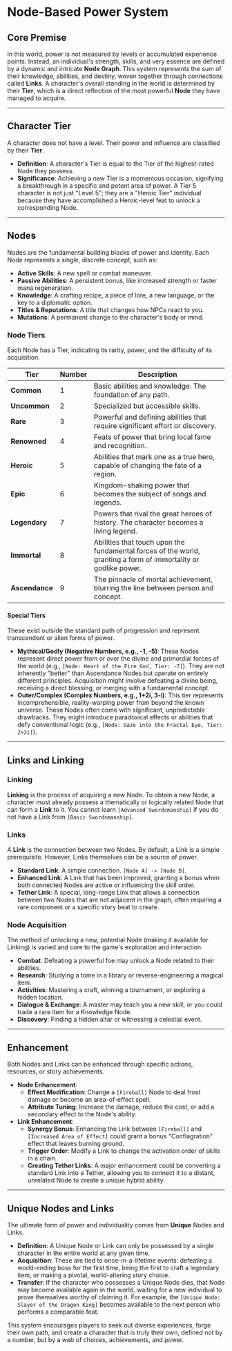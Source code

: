 # Node-Based Power System

## Core Premise
In this world, power is not measured by levels or accumulated experience points. Instead, an individual's strength, skills, and very essence are defined by a dynamic and intricate **Node Graph**. This system represents the sum of their knowledge, abilities, and destiny, woven together through connections called **Links**. A character's overall standing in the world is determined by their **Tier**, which is a direct reflection of the most powerful **Node** they have managed to acquire.

---

## Character Tier
A character does not have a level. Their power and influence are classified by their **Tier**.

*   **Definition**: A character's Tier is equal to the Tier of the highest-rated Node they possess.
*   **Significance**: Achieving a new Tier is a momentous occasion, signifying a breakthrough in a specific and potent area of power. A Tier 5 character is not just "Level 5"; they are a "Heroic Tier" individual because they have accomplished a Heroic-level feat to unlock a corresponding Node.

---

## Nodes
Nodes are the fundamental building blocks of power and identity. Each Node represents a single, discrete concept, such as:

*   **Active Skills**: A new spell or combat maneuver.
*   **Passive Abilities**: A persistent bonus, like increased strength or faster mana regeneration.
*   **Knowledge**: A crafting recipe, a piece of lore, a new language, or the key to a diplomatic option.
*   **Titles & Reputations**: A title that changes how NPCs react to you.
*   **Mutations**: A permanent change to the character's body or mind.

### Node Tiers
Each Node has a Tier, indicating its rarity, power, and the difficulty of its acquisition.

| Tier          | Number        | Description                                                                                             |
|---------------|---------------|---------------------------------------------------------------------------------------------------------|
| **Common**    | 1             | Basic abilities and knowledge. The foundation of any path.                                              |
| **Uncommon**  | 2             | Specialized but accessible skills.                                                                      |
| **Rare**      | 3             | Powerful and defining abilities that require significant effort or discovery.                           |
| **Renowned**  | 4             | Feats of power that bring local fame and recognition.                                                   |
| **Heroic**    | 5             | Abilities that mark one as a true hero, capable of changing the fate of a region.                       |
| **Epic**      | 6             | Kingdom-shaking power that becomes the subject of songs and legends.                                    |
| **Legendary** | 7             | Powers that rival the great heroes of history. The character becomes a living legend.                   |
| **Immortal**  | 8             | Abilities that touch upon the fundamental forces of the world, granting a form of immortality or godlike power. |
| **Ascendance**| 9             | The pinnacle of mortal achievement, blurring the line between person and concept.                       |

#### Special Tiers
These exist outside the standard path of progression and represent transcendent or alien forms of power.

*   **Mythical/Godly (Negative Numbers, e.g., -1, -5)**: These Nodes represent direct power from or over the divine and primordial forces of the world (e.g., `[Node: Heart of the Fire God, Tier: -7]`). They are not inherently "better" than Ascendance Nodes but operate on entirely different principles. Acquisition might involve defeating a divine being, receiving a direct blessing, or merging with a fundamental concept.
*   **Outer/Complex (Complex Numbers, e.g., 1+2i, 3-i)**: This tier represents incomprehensible, reality-warping power from beyond the known universe. These Nodes often come with significant, unpredictable drawbacks. They might introduce paradoxical effects or abilities that defy conventional logic (e.g., `[Node: Gaze into the Fractal Eye, Tier: 2+3i]`).

---

## Links and Linking

### Linking
**Linking** is the process of acquiring a new Node. To obtain a new Node, a character must already possess a thematically or logically related Node that can form a **Link** to it. You cannot learn `[Advanced Swordsmanship]` if you do not have a Link from `[Basic Swordsmanship]`.

### Links
A **Link** is the connection between two Nodes. By default, a Link is a simple prerequisite. However, Links themselves can be a source of power.

*   **Standard Link**: A simple connection. `[Node A] -> [Node B]`.
*   **Enhanced Link**: A Link that has been improved, granting a bonus when both connected Nodes are active or influencing the skill order.
*   **Tether Link**: A special, long-range Link that allows a connection between two Nodes that are not adjacent in the graph, often requiring a rare component or a specific story beat to create.

### Node Acquisition
The method of unlocking a new, potential Node (making it available for Linking) is varied and core to the game's exploration and interaction.

*   **Combat**: Defeating a powerful foe may unlock a Node related to their abilities.
*   **Research**: Studying a tome in a library or reverse-engineering a magical item.
*   **Activities**: Mastering a craft, winning a tournament, or exploring a hidden location.
*   **Dialogue & Exchange**: A master may teach you a new skill, or you could trade a rare item for a Knowledge Node.
*   **Discovery**: Finding a hidden altar or witnessing a celestial event.

---

## Enhancement
Both Nodes and Links can be enhanced through specific actions, resources, or story achievements.

*   **Node Enhancement**:
    *   **Effect Modification**: Change a `[Fireball]` Node to deal frost damage or become an area-of-effect spell.
    *   **Attribute Tuning**: Increase the damage, reduce the cost, or add a secondary effect to the Node's ability.
*   **Link Enhancement**:
    *   **Synergy Bonus**: Enhancing the Link between `[Fireball]` and `[Increased Area of Effect]` could grant a bonus "Conflagration" effect that leaves burning ground.
    *   **Trigger Order**: Modify a Link to change the activation order of skills in a chain.
    *   **Creating Tether Links**: A major enhancement could be converting a standard Link into a Tether, allowing you to connect it to a distant, unrelated Node to create a unique hybrid ability.

---

## Unique Nodes and Links
The ultimate form of power and individuality comes from **Unique** Nodes and Links.

*   **Definition**: A Unique Node or Link can only be possessed by a single character in the entire world at any given time.
*   **Acquisition**: These are tied to once-in-a-lifetime events: defeating a world-ending boss for the first time, being the first to craft a legendary item, or making a pivotal, world-altering story choice.
*   **Transfer**: If the character who possesses a Unique Node dies, that Node may become available again in the world, waiting for a new individual to prove themselves worthy of claiming it. For example, the `[Unique Node: Slayer of the Dragon King]` becomes available to the next person who performs a comparable feat.

This system encourages players to seek out diverse experiences, forge their own path, and create a character that is truly their own, defined not by a number, but by a web of choices, achievements, and power.
